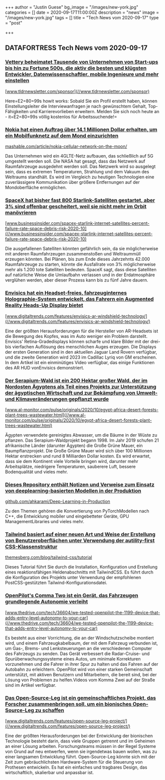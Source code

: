 +++
author = "Justin Guese"
bg_image = "/images/new-york.jpg"
categories = []
date = 2020-09-17T11:00:00Z
description = "news"
image = "/images/new-york.jpg"
tags = []
title = "Tech News vom 2020-09-17"
type = "post"

+++

        
## DATAFORTRESS Tech News vom 2020-09-17



### [Vettery beheimatet Tausende von Unternehmen von Start-ups bis hin zu Fortune 500s, die aktiv die besten und klügsten Entwickler, Datenwissenschaftler, mobile Ingenieure und mehr einstellen](//www.tldrnewsletter.com/sponsor)


[www.tldrnewsletter.com/sponsor](//www.tldrnewsletter.com/sponsor)


Here=E2=80=99s howit works: Sobald Sie ein Profil erstellt haben, können Einstellungsleiter die Interviewanfragen je nach gewünschtem Gehalt, Top-Fähigkeiten und Karrierevorlieben erweitern. Melden Sie sich noch heute an - it=E2=80=99s völlig kostenlos für Arbeitssuchende!=


### [Nokia hat einen Auftrag über 14,1 Millionen Dollar erhalten, um ein Mobilfunknetz auf dem Mond einzurichten](//mashable.com/article/nokia-cellular-network-on-the-moon/)


[mashable.com/article/nokia-cellular-network-on-the-moon/](//mashable.com/article/nokia-cellular-network-on-the-moon/)


Das Unternehmen wird ein 4GLTE-Netz aufbauen, das schließlich auf 5G umgestellt werden soll. Die NASA hat gesagt, dass das Netzwerk auf Raumfahrzeuge ausgedehnt werden soll. Das Netzwerk wird so ausgelegt sein, dass es extremen Temperaturen, Strahlung und dem Vakuum des Weltraums standhält. Es wird im Vergleich zu heutigen Technologien eine zuverlässigere Kommunikation über größere Entfernungen auf der Mondoberfläche ermöglichen.


### [SpaceX hat bisher fast 800 Starlink-Satelliten gestartet, aber 3% sind offenbar gescheitert, weil sie nicht mehr im Orbit manövrieren](//www.businessinsider.com/spacex-starlink-internet-satellites-percent-failure-rate-space-debris-risk-2020-10)


[www.businessinsider.com/spacex-starlink-internet-satellites-percent-failure-rate-space-debris-risk-2020-10](//www.businessinsider.com/spacex-starlink-internet-satellites-percent-failure-rate-space-debris-risk-2020-10)


Die ausgefallenen Satelliten könnten gefährlich sein, da sie möglicherweise mit anderen Raumfahrzeugen zusammenstoßen und Weltraummüll erzeugen könnten. Bei Plänen, bis zum Ende dieses Jahrzehnts 42.000 Raumfahrzeuge zu starten, könnte die Ausfallrate von 3% möglicherweise mehr als 1.200 tote Satelliten bedeuten. SpaceX sagt, dass diese Satelliten auf natürliche Weise die Umlaufbahn verlassen und in der Erdatmosphäre verglühen werden, aber dieser Prozess kann bis zu fünf Jahre dauern.


### [Envisics hat ein Headset-freies, fahrzeuginternes Holographie-System entwickelt, das Fahrern ein Augmented Reality Heads-Up Display bietet](//www.digitaltrends.com/features/envisics-ar-windshield-technology/)


[www.digitaltrends.com/features/envisics-ar-windshield-technology/](//www.digitaltrends.com/features/envisics-ar-windshield-technology/)


Eine der größten Herausforderungen für die Hersteller von AR-Headsets ist die Bewegung des Kopfes, was im Auto weniger ein Problem darstellt. Envisics' Retina-Gradedisplays können scharfe und klare Bilder mit der drei- bis vierfachen Auflösung des menschlichen Auges erzeugen. Die Displays der ersten Generation sind in den aktuellen Jaguar Land Rovern verfügbar, und die zweite Generation wird 2023 im Cadillac Lyriq von GM erscheinen. In dem Artikel ist ein einminütiges Video verfügbar, das einige Funktionen des AR HUD vonEnvisics demonstriert.


### [Der Serapium-Wald ist ein 200 Hektar großer Wald, der im Nordosten Ägyptens als Teil eines Projekts zur Unterstützung der ägyptischen Wirtschaft und zur Bekämpfung von Umwelt- und Klimaveränderungen gepflanzt wurde](//www.al-monitor.com/pulse/originals/2020/10/egypt-africa-desert-forests-plant-trees-wastewater.html)


[www.al-monitor.com/pulse/originals/2020/10/egypt-africa-desert-forests-plant-trees-wastewater.html](//www.al-monitor.com/pulse/originals/2020/10/egypt-africa-desert-forests-plant-trees-wastewater.html)


Ägypten verwendete gereinigtes Abwasser, um die Bäume in der Wüste zu pflanzen. Das Serapium-Waldprojekt begann 1998. Im Jahr 2019 schufen 21 afrikanische Länder (darunter Ägypten) die Große Grüne Mauer, ein Baumpflanzprojekt. Die Große Grüne Mauer wird sich über 100 Millionen Hektar erstrecken und rund 8 Milliarden Dollar kosten. Es wird erwartet, dass sie dem Kontinent viele Vorteile bringen wird, darunter mehr Arbeitsplätze, niedrigere Temperaturen, sauberere Luft, bessere Bodenqualität und vieles mehr.


### [Dieses Repository enthält Notizen und Verweise zum Einsatz von deeplearning-basierten Modellen in der Produktion](//github.com/ahkarami/Deep-Learning-in-Production)


[github.com/ahkarami/Deep-Learning-in-Production](//github.com/ahkarami/Deep-Learning-in-Production)


Zu den Themen gehören die Konvertierung von PyTorchModellen nach C++, die Entwicklung mobiler und eingebetteter Geräte, GPU ManagementLibraries und vieles mehr.


### [Tailwind basiert auf einer neuen Art und Weise der Erstellung von Benutzeroberflächen unter Verwendung der autility-first CSS-Klassenstruktur](//themesberg.com/blog/tailwind-css/tutorial)


[themesberg.com/blog/tailwind-css/tutorial](//themesberg.com/blog/tailwind-css/tutorial)


Dieses Tutorial führt Sie durch die Installation, Konfiguration und Erstellung eines reaktionsfähigen Heldenabschnitts mit TailwindCSS. Es führt durch die Konfiguration des Projekts unter Verwendung der empfohlenen PostCSS-gestützten Tailwind-Konfigurationsdatei.


### [OpenPilot's Comma Two ist ein Gerät, das Fahrzeugen grundlegende Autonomie verleiht](//www.thedrive.com/tech/36604/we-tested-openpilot-the-1199-device-that-adds-entry-level-autonomy-to-your-car)


[www.thedrive.com/tech/36604/we-tested-openpilot-the-1199-device-that-adds-entry-level-autonomy-to-your-car](//www.thedrive.com/tech/36604/we-tested-openpilot-the-1199-device-that-adds-entry-level-autonomy-to-your-car)


Es besteht aus einer Vorrichtung, die an der Windschutzscheibe montiert wird, und einem Fahrzeugkabelbaum, der mit dem Fahrzeug verbunden ist, um Gas-, Brems- und Lenksteuerungen an die verschiedenen Computer des Fahrzeugs zu senden. Das Gerät verbessert die Radar-Cruise- und Spurüberwachungssysteme eines Autos, um minimale Korrekturen vorzunehmen und die Fahrer in ihrer Spur zu halten und das Fahren auf der Autobahn zu erleichtern. OpenPilot wird von einer starken Gemeinschaft unterstützt, mit aktiven Benutzern und Mitarbeitern, die bereit sind, bei der Lösung von Problemen zu helfen.Videos vom Komma Zwei auf der Straße sind im Artikel verfügbar.


### [Das Open-Source-Leg ist ein gemeinschaftliches Projekt, das Forscher zusammenbringen soll, um ein bionisches Open-Source-Leg zu schaffen](//www.digitaltrends.com/features/open-source-leg-project/)


[www.digitaltrends.com/features/open-source-leg-project/](//www.digitaltrends.com/features/open-source-leg-project/)


Eine der größten Herausforderungen bei der Entwicklung der bionischen Technologie besteht darin, dass viele Gruppen getrennt und im Geheimen an einer Lösung arbeiten. Forschungsteams müssen in der Regel Systeme von Grund auf neu entwerfen, wenn sie irgendetwas bauen wollen, was zu einer langsamen Entwicklung führt. Open-Source-Leg könnte sich mit der Zeit zum gebräuchlichsten Hardware-System für die Steuerung von Prothesen entwickeln. Es hat ein einfaches und tragbares Design, das wirtschaftlich, skalierbar und anpassbar ist.